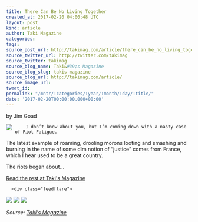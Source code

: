 ```yaml
---
title: There Can Be No Living Together
created_at: 2017-02-20 04:00:48 UTC
layout: post
kind: article
author: Taki Magazine
categories: 
tags: 
source_post_url: http://takimag.com/article/there_can_be_no_living_together_jim_goad
source_twitter_url: http://twitter.com/takimag
source_twitter: takimag
source_blog_name: Taki&#39;s Magazine
source_blog_slug: takis-magazine
source_blog_url: http://takimag.com/article/
source_image_url: 
tweet_id: 
permalink: "/mntr/:categories/:year/:month/:day/:title/"
date: '2017-02-20T00:00:00.000+00:00'
---
```

by Jim Goad<br />
	  

<img src="http://takimag.com/images/uploads/pixabay-france-1045573_640.jpg" style="float:left;margin-right:8px;"/>
	






	
		I don’t know about you, but I’m coming down with a nasty case of Riot Fatigue.

The latest example of roaming, drooling morons looting and smashing and burning in the name of some dim notion of “justice” comes from France, which I hear used to be a great country.

The riots began about...
	<p><a href="http://takimag.com/article/there_can_be_no_living_together_jim_goad">Read the rest at Taki's Magazine</a></p>
						
	  
	  
	  
	  <div class="feedflare">
<a href="http://feeds.feedburner.com/~ff/takimag?a=7a-FK2xchK4:VGMrfEJrctg:yIl2AUoC8zA"><img src="http://feeds.feedburner.com/~ff/takimag?d=yIl2AUoC8zA" border="0"></img></a> <a href="http://feeds.feedburner.com/~ff/takimag?a=7a-FK2xchK4:VGMrfEJrctg:qj6IDK7rITs"><img src="http://feeds.feedburner.com/~ff/takimag?d=qj6IDK7rITs" border="0"></img></a> <a href="http://feeds.feedburner.com/~ff/takimag?a=7a-FK2xchK4:VGMrfEJrctg:gIN9vFwOqvQ"><img src="http://feeds.feedburner.com/~ff/takimag?i=7a-FK2xchK4:VGMrfEJrctg:gIN9vFwOqvQ" border="0"></img></a>
</div><img src="http://feeds.feedburner.com/~r/takimag/~4/7a-FK2xchK4" height="1" width="1" alt=""/><div class="">
    <i>Source: <a href="http://takimag.com/article/">Taki&#39;s Magazine</a></i>
</div>
